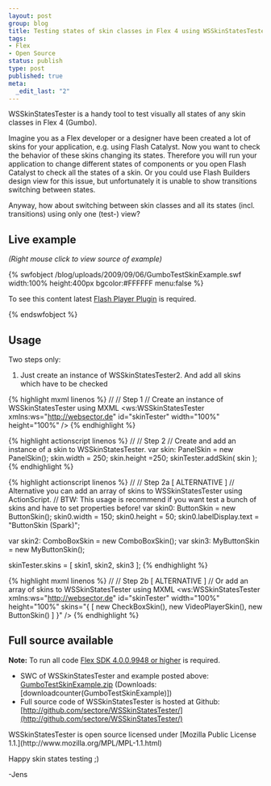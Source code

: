```yaml
--- 
layout: post
group: blog
title: Testing states of skin classes in Flex 4 using WSSkinStatesTester
tags: 
- Flex
- Open Source
status: publish
type: post
published: true
meta: 
  _edit_last: "2"
---
```

WSSkinStatesTester is a handy tool to test visually all states of any skin classes in Flex 4 (Gumbo).

<!--more-->

Imagine you as a Flex developer or a designer have been created a lot of skins for your application, e.g. using Flash Catalyst. Now you want to check the behavior of these skins changing its states. Therefore you will run your application to change different states of components or you open Flash Catalyst to check all the states of a skin. Or you could use Flash Builders design view for this issue, but unfortunately it is unable to show transitions switching between states.

Anyway, how about switching between skin classes and all its states (incl. transitions) using only one (test-) view?

## Live example

_(Right mouse click to view source of example)_

{% swfobject /blog/uploads/2009/09/06/GumboTestSkinExample.swf width:100% height:400px bgcolor:#FFFFFF menu:false %}
<p>To see this content latest <a href='http://www.adobe.com/go/getflashplayer'>Flash Player Plugin</a> is required.</p>
{% endswfobject %}


## Usage

Two steps only:

1.  Just create an instance of WSSkinStatesTester2.  And add all skins which have to be checked

{% highlight mxml linenos %}
//
// Step 1
// Create an instance of WSSkinStatesTester using MXML
<ws:WSSkinStatesTester
    xmlns:ws="http://websector.de"
    id="skinTester"
    width="100%" height="100%"
    />
{% endhighlight %}

{% highlight actionscript linenos %}
//
// Step 2
// Create and add an instance of a skin to WSSkinStatesTester.
var skin: PanelSkin = new PanelSkin();
skin.width = 250;
skin.height =250;
skinTester.addSkin( skin );
{% endhighlight %}

{% highlight actionscript linenos %}
//
// Step 2a  [ ALTERNATIVE ]
// Alternative you can add an array of skins to WSSkinStatesTester using ActionScript.
// BTW: This usage is recommend if you want test a bunch of skins and have to set properties before!
var skin0: ButtonSkin = new ButtonSkin();
skin0.width = 150;
skin0.height = 50;
skin0.labelDisplay.text = "ButtonSkin (Spark)";

var skin2: ComboBoxSkin = new ComboBoxSkin();
var skin3: MyButtonSkin = new MyButtonSkin();

skinTester.skins = [ skin1, skin2, skin3  ];
{% endhighlight %}

{% highlight mxml linenos %}
//
// Step 2b [ ALTERNATIVE ]
// Or add an array of skins to WSSkinStatesTester using MXML
<ws:WSSkinStatesTester
    xmlns:ws="http://websector.de"
    id="skinTester"
    width="100%" height="100%"
    skins="{ [
				new CheckBoxSkin(),
				new VideoPlayerSkin(),
				new ButtonSkin()
			] }"
    />
{% endhighlight %}

## Full source available

**Note:** To run all code [Flex SDK 4.0.0.9948 or higher](http://opensource.adobe.com/wiki/display/flexsdk/Download+Flex+4) is required.

*   SWC of WSSkinStatesTester and example posted above: [GumboTestSkinExample.zip]([download(GumboTestSkinExample)]) (Downloads: [downloadcounter(GumboTestSkinExample)])
*   Full source code of WSSkinStatesTester is hosted at Github: [http://github.com/sectore/WSSkinStatesTester/](http://github.com/sectore/WSSkinStatesTester/)

<p>WSSkinStatesTester is open source licensed under [Mozilla Public License 1.1.](http://www.mozilla.org/MPL/MPL-1.1.html)

  Happy skin states testing ;)

  -Jens





